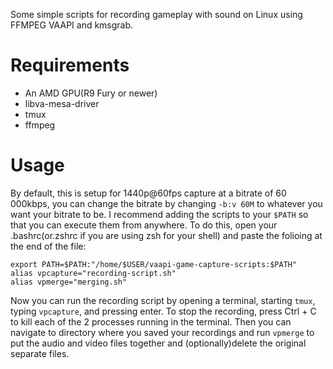 Some simple scripts for recording gameplay with sound on Linux using FFMPEG VAAPI and kmsgrab.

# Requirements
+ An AMD GPU(R9 Fury or newer)
+ libva-mesa-driver
+ tmux
+ ffmpeg

# Usage
By default, this is setup for 1440p@60fps capture at a bitrate of 60 000kbps, you can change the bitrate by changing `-b:v 60M` to whatever you want your bitrate to be. I recommend adding the scripts to your `$PATH` so that you can execute them from anywhere. To do this, open your .bashrc(or.zshrc if you are using zsh for your shell) and paste the folioing at the end of the file:

```
export PATH=$PATH:"/home/$USER/vaapi-game-capture-scripts:$PATH"
alias vpcapture="recording-script.sh"
alias vpmerge="merging.sh"

```

Now you can run the recording script by opening a terminal, starting `tmux`, typing `vpcapture`, and pressing enter. To stop the recording, press Ctrl + C to kill each of the 2 processes running in the terminal. Then you can navigate to directory where you saved your recordings and run `vpmerge` to put the audio and video files together and (optionally)delete the original separate files. 
